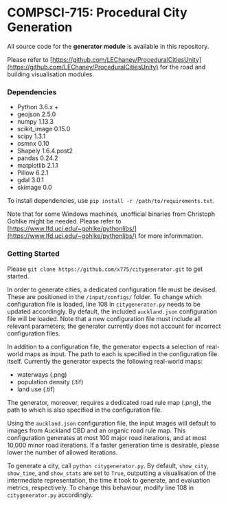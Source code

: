 # COMPSCI-715: Procedural City Generation

All source code for the **generator module** is available in this repository. 

Please refer to [https://github.com/LEChaney/ProceduralCitiesUnity](https://github.com/LEChaney/ProceduralCitiesUnity) for the road and building visualisation modules.

### Dependencies
* Python 3.6.x +
* geojson 2.5.0
* numpy 1.13.3
* scikit_image 0.15.0
* scipy 1.3.1
* osmnx 0.10
* Shapely 1.6.4.post2
* pandas 0.24.2
* matplotlib 2.1.1
* Pillow 6.2.1
* gdal 3.0.1
* skimage 0.0

To install dependencies, use `pip install -r /path/to/requirements.txt`.

Note that for some Windows machines, unofficial binaries from Christoph Gohlke might be needed. Please refer to [https://www.lfd.uci.edu/~gohlke/pythonlibs/](https://www.lfd.uci.edu/~gohlke/pythonlibs/) for more informmation. 

### Getting Started

Please `git clone https://github.com/x775/citygenerator.git` to get started. 

In order to generate cities, a dedicated configuration file must be devised. These are positioned in the `/input/configs/` folder. To change which configuration file is loaded, line 108 in `citygenerator.py` needs to be updated accordingly. By default, the included `auckland.json` configuration file will be loaded. Note that a new configuration file must include all relevant parameters; the generator currently does not account for incorrect configuration files.

In addition to a configuration file, the generator expects a selection of real-world maps as input. The path to each is specified in the configuration file itself. Currently the generator expects the following real-world maps:

* waterways (.png)
* population density (.tif)
* land use (.tif)

The generator, moreover, requires a dedicated road rule map (.png), the path to which is also specified in the configuration file.

Using the `auckland.json` configuration file, the input images will default to images from Auckland CBD and an organic road rule map. This configuration generates at most 100 major road iterations, and at most 10,000 minor road iterations. If a faster generation time is desirable, please lower the number of allowed iterations.

To generate a city, call `python citygenerator.py`. By default, `show_city`, `show_time`, and `show_stats` are set to `True`, outputting a visualisation of the intermediate representation, the time it took to generate, and evaluation metrics, respectively. To change this behaviour, modify line 108 in `citygenerator.py` accordingly.
